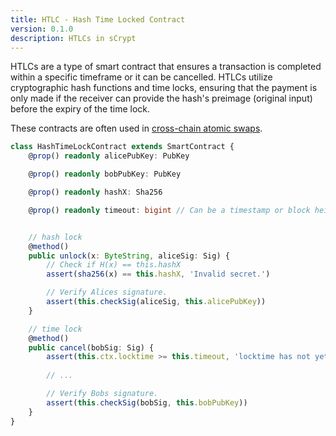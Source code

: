 ```yaml
---
title: HTLC - Hash Time Locked Contract
version: 0.1.0
description: HTLCs in sCrypt
---
```


HTLCs are a type of smart contract that ensures a transaction is completed within a specific timeframe or it can be cancelled. HTLCs utilize cryptographic hash functions and time locks, ensuring that the payment is only made if the receiver can provide the hash's preimage (original input) before the expiry of the time lock. 

These contracts are often used in [cross-chain atomic swaps](https://xiaohuiliu.medium.com/cross-chain-atomic-swaps-f13e874fcaa7).

```ts
class HashTimeLockContract extends SmartContract {
    @prop() readonly alicePubKey: PubKey

    @prop() readonly bobPubKey: PubKey

    @prop() readonly hashX: Sha256

    @prop() readonly timeout: bigint // Can be a timestamp or block height.


    // hash lock
    @method()
    public unlock(x: ByteString, aliceSig: Sig) {
        // Check if H(x) == this.hashX
        assert(sha256(x) == this.hashX, 'Invalid secret.')

        // Verify Alices signature.
        assert(this.checkSig(aliceSig, this.alicePubKey))
    }

    // time lock
    @method()
    public cancel(bobSig: Sig) {
        assert(this.ctx.locktime >= this.timeout, 'locktime has not yet expired')
        
        // ...

        // Verify Bobs signature.
        assert(this.checkSig(bobSig, this.bobPubKey))
    }
}
```
